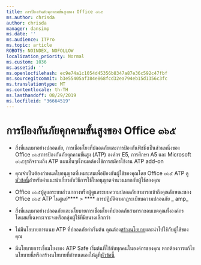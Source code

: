 ```yaml
---
title: การป้องกันภัยคุกคามขั้นสูงของ Office ๓๖๕
ms.author: chrisda
author: chrisda
manager: dansimp
ms.date: ''
ms.audience: ITPro
ms.topic: article
ROBOTS: NOINDEX, NOFOLLOW
localization_priority: Normal
ms.custom: 1036
ms.assetid: ''
ms.openlocfilehash: ec9e74a1c1054d45356b8347a87e36c592c47fbf
ms.sourcegitcommit: b3e55405af384e868fcd32ea794eb15d1356c3fc
ms.translationtype: MT
ms.contentlocale: th-TH
ms.lasthandoff: 08/29/2019
ms.locfileid: "36664519"
---
```

# <a name="office-365-advanced-threat-protection"></a>การป้องกันภัยคุกคามขั้นสูงของ Office ๓๖๕

- สิ่งที่แนบมาอย่างปลอดภัย, การเชื่อมโยงที่ปลอดภัยและการป้องกันฟิชชิ่งเป็นส่วนหนึ่งของ Office ๓๖๕การป้องกันภัยคุกคามขั้นสูง (ATP) องค์กร E5, การศึกษา A5 และ Microsoft ๓๖๕ธุรกิจรวมถึง ATP แผนอื่นๆทั้งหมดต้องใช้การสมัครใช้งาน ATP add-on

- คุณจำเป็นต้องกำหนดใบอนุญาตที่เหมาะสมเพื่อป้องกันผู้ใช้ของคุณโดย Office ๓๖๕ ATP ดู[หัวข้อนี้](https://docs.microsoft.com/office365/admin/subscriptions-and-billing/assign-licenses-to-users)สำหรับคำแนะนำเกี่ยวกับวิธีการใช้ใบอนุญาตจำนวนมากกับผู้ใช้ของคุณ

- Office ๓๖๕ผู้ดูแลระบบส่วนกลางหรือผู้ดูแลระบบความปลอดภัยสามารถเข้าถึงคุณลักษณะของ Office ๓๖๕ ATP ในศูนย์**** \> **** การปฏิบัติตามกฎระเบียบความปลอดภัย _ amp_

- สิ่งที่แนบมาอย่างปลอดภัยและนโยบายการเชื่อมโยงที่ปลอดภัยสามารถขอบเขตคุณทั้งองค์กรโดเมนที่เฉพาะเจาะจงหรือกลุ่มผู้ใช้ที่มีขนาดเล็กกว่า

- ไม่มีนโยบายการแนบ ATP ที่ปลอดภัยค่าเริ่มต้น คุณต้อง[สร้างนโยบาย](https://docs.microsoft.com/office365/securitycompliance/set-up-atp-safe-attachments-policies)และนำไปใช้กับผู้ใช้ของคุณ

- มีนโยบายการเชื่อมโยงของ ATP Safe เริ่มต้นที่ใช้กับทุกคนในองค์กรของคุณ หากต้องการแก้ไขนโยบายนี้หรือสร้างนโยบายที่กำหนดเองให้ดูที่[หัวข้อนี้](https://docs.microsoft.com/office365/securitycompliance/set-up-atp-safe-links-policies)
